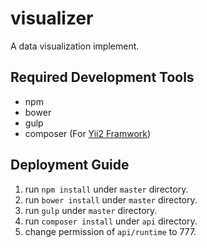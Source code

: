 # visualizer
A data visualization implement.

## Required Development Tools
- npm
- bower
- gulp
- composer (For [Yii2 Framwork](http://www.yiiframework.com/doc-2.0/guide-start-installation.html))

## Deployment Guide
1. run `npm install` under `master` directory.
2. run `bower install` under `master` directory.
3. run `gulp` under `master` directory.
4. run `composer install` under `api` directory.
5. change permission of `api/runtime` to 777.
